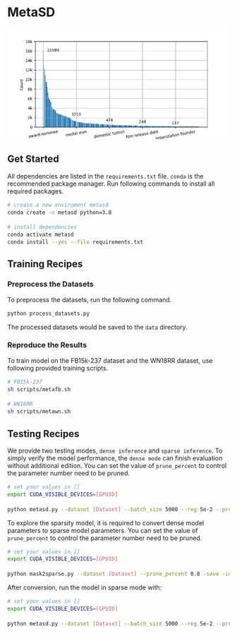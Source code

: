 # MetaSD

![](assets/FB237rel.png)

## Get Started

All dependencies are listed in the `requirements.txt` file. `conda` is the recommended package manager. Run following commands to install all required packages.

```bash
# create a new enviroment metasd
conda create -n metasd python=3.8

# install dependencies
conda activate metasd
conda install --yes --file requirements.txt
```

## Training Recipes

### Preprocess the Datasets

To preprocess the datasets, run the following command.

```bash
python process_datasets.py
```

The processed datasets would be saved to the `data` directory.

### Reproduce the Results

To train model on the FB15k-237 dataset and the WN18RR dataset, use following provided training scripts.

```bash
# FB15k-237
sh scripts/metafb.sh

# WN18RR
sh scripts/metawn.sh
```

## Testing Recipes

We provide two testing modes, `dense inference` and `sparse inference`. To simply verify the model performance, the `dense mode` can finish evaluation without additional edition. You can set the value of `prune_percent` to control the parameter number need to be pruned.

```bash
# set your values in []
export CUDA_VISIBLE_DEVICES=[GPUID]

python metasd.py --dataset [Dataset] --batch_size 5000 --reg 5e-2 --prune_percent 0.8 --use_relaux True -save -id test -ckpt [Model Checkpoint Path]
```

To explore the sparsity model, it is required to convert dense model parameters to sparse model parameters. You can set the value of `prune_percent` to control the parameter number need to be pruned.

```bash
# set your values in []
export CUDA_VISIBLE_DEVICES=[GPUID]

python mask2sparse.py --dataset [Dataset] --prune_percent 0.8 -save -id test -ckpt [Model Checkpoint Path]
```

After conversion, run the model in sparse mode with:

```bash
# set your values in []
export CUDA_VISIBLE_DEVICES=[GPUID]

python metasd.py --dataset [Dataset] --batch_size 5000 --reg 5e-2 --prune_percent 0.8 --use_relaux True -save -id test -ckpt [Sparse Model Checkpoint Path] -sparse_infer
```
